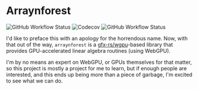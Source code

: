 # Arraynforest

![GitHub Workflow Status](https://img.shields.io/github/actions/workflow/status/ArvinSKushwaha/arraynforest/rust.yml?style=for-the-badge) ![Codecov](https://img.shields.io/codecov/c/gh/ArvinSKushwaha/arraynforest?style=for-the-badge) ![GitHub Workflow Status](https://img.shields.io/github/actions/workflow/status/ArvinSKushwaha/arraynforest/audit.yml?label=SEC-ADUIT&style=for-the-badge)

I'd like to preface this with an apology for the horrendous name. Now, with that out of the way, `arraynforest` is a
[gfx-rs/wgpu](https://github.com/gfx-rs/wgpu)-based library that provides GPU-accelerated linear algebra routines (using WebGPU).

I'm by no means an expert on WebGPU, or GPUs themselves for that matter, so this project is mostly a project for me to learn,
but if enough people are interested, and this ends up being more than a piece of garbage, I'm excited to see what we can do.
